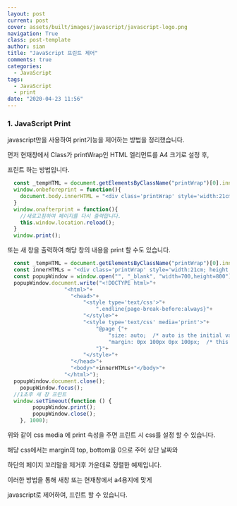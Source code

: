 ```yaml
---
layout: post
current: post
cover: assets/built/images/javascript/javascript-logo.png
navigation: True
class: post-template
author: sian
title: "JavaScript 프린트 제어"
comments: true
categories:
  - JavaScript
tags:
  - JavaScript
  - print
date: "2020-04-23 11:56"
---
```


### 1. JavaScript Print

javascript만을 사용하여 print기능을 제어하는 방법을 정리했습니다.

먼저 현재창에서 Class가 printWrap인 HTML 엘리먼트를 A4 크기로 설정 후,

프린트 하는 방법입니다.

```javascript
  const _tempHTML = document.getElementsByClassName("printWrap")[0].innerHTML;
  window.onbeforeprint = function(){
    document.body.innerHTML = "<div class='printWrap' style='width:21cm; height: 29.7cm;'>" + _tempHTML +"/div>";        
  }
  window.onafterprint = function(){
    //새로고침하여 페이지를 다시 출력합니다.
    this.window.location.reload();
  }  
  window.print();
```

또는 새 창을 출력하여 해당 창의 내용을 print 할 수도 있습니다.
```javascript
  const _tempHTML = document.getElementsByClassName("printWrap")[0].innerHTML;
  const innerHTMLs = "<div class='printWrap' style='width:21cm; height: 29.7cm;'>" + _tempHTML + "</div>"; 
  const popupWindow = window.open("", "_blank", "width=700,height=800");
  popupWindow.document.write("<!DOCTYPE html>"+
			      "<html>"+
			        "<head>"+
			        	"<style type='text/css'>"+
			        		".endline{page-break-before:always}"+
			        	"</style>"+
			        	"<style type='text/css' media='print'>"+
				    		"@page {"+
				    		    "size: auto;  /* auto is the initial value */"+
				    		    "margin: 0px 100px 0px 100px;  /* this affects the margin in the printer settings */"+
				    		"}"+
				    	"</style>"+
			        "</head>"+
			        "<body>"+innerHTMLs+"</body>"+
			      "</html>");
  popupWindow.document.close();
	popupWindow.focus();
  //1초후 새 창 프린트
  window.setTimeout(function () {
	 	popupWindow.print();
	 	popupWindow.close();
	}, 1000);
```

위와 같이 css media 에 print 속성을 주면 프린트 시 css를 설정 할 수 있습니다.

해당 css에서는 margin의 top, bottom을 0으로 주어 상단 날짜와

하단의 페이지 꼬리말을 제거후 가운데로 정렬한 예제입니다.

이러한 방법을 통해 새창 또는 현재창에서 a4용지에 맞게

javascript로 제어하여, 프린트 할 수 있습니다.